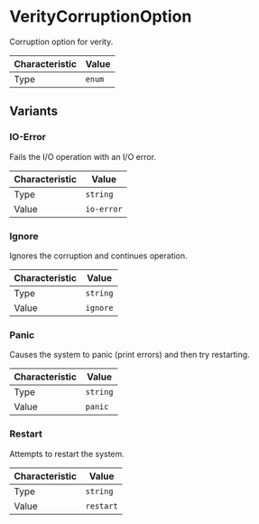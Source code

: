 <!-- THIS FILE IS AUTOMATICALLY GENERATED BY DOCBUILDER, DO NOT EDIT MANUALLY! -->

# VerityCorruptionOption

Corruption option for verity.

| Characteristic | Value  |
| -------------- | ------ |
| Type           | `enum` |

## Variants

### IO-Error

Fails the I/O operation with an I/O error.

| Characteristic | Value      |
| -------------- | ---------- |
| Type           | `string`   |
| Value          | `io-error` |

### Ignore

Ignores the corruption and continues operation.

| Characteristic | Value    |
| -------------- | -------- |
| Type           | `string` |
| Value          | `ignore` |

### Panic

Causes the system to panic (print errors) and then try restarting.

| Characteristic | Value    |
| -------------- | -------- |
| Type           | `string` |
| Value          | `panic`  |

### Restart

Attempts to restart the system.

| Characteristic | Value     |
| -------------- | --------- |
| Type           | `string`  |
| Value          | `restart` |

